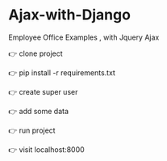 # Ajax-with-Django
Employee Office Examples , with Jquery Ajax


👉 clone project

👉 pip install -r requirements.txt

👉 create super user

👉 add some data

👉 run project

👉 visit localhost:8000

